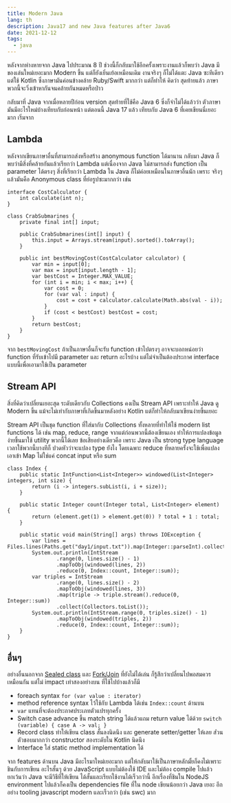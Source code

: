 ```yaml
---
title: Modern Java
lang: th
description: Java17 and new Java features after Java6
date: 2021-12-12
tags:
  - java
---
```


หลังจากห่างหายจาก Java ไปประมาณ 8 ปี ช่วงนี้ก็กลับมาใช้อีกครั้งเพราะงานแล้วก็พบว่า
Java มีของเล่นใหม่เยอะมาก Modern ขึ้น แต่ก็ยังเยิ่นเย้อเหมือนเดิม งานจริงๆ ก็ไม่ได้แตะ
Java ซะทีเดียวแต่ใช้ Kotlin ซึ่งภาษามันค่อนข้างคล้าย Ruby/Swift มากกว่า แต่ก็ทำให้
คิดว่า สุดท้ายแล้ว ภาษาพวกนี้จะวิ่งเข้าหากันจนคล้ายกันหมดหรือป่าว

กลับมาที่ Java จากเมื่อหลายปีก่อน version สุดท้ายที่ใช้คือ Java 6 ซึ่งก็จำไม่ได้แล้วว่า
ตัวภาษามันมีอะไรใหม่บ้างเทียบกับก่อนหน้า แต่ตอนนี้ Java 17 แล้ว เทียบกับ Java 6 ที่เคยเขียนนี่เยอะมาก เริ่มจาก

## Lambda

หลังจากเขียนภาษาอื่นที่สามารถส่งหรือสร้าง anonymous function ได้มานาน กลับมา Java
ก็พบว่ามีสิ่งที่คล้ายกันแล้วเรียกว่า Lambda แต่เนื่องจาก Java ไม่สามารถส่ง function เป็น
parameter ได้ตรงๆ สิ่งที่เรียกว่า Lambda ใน Java ก็ไม่ค่อยเหมือนในภาษาอื่นนัก เพราะ
จริงๆ แล้วมันคือ Anonymous class ที่ย่อรูปซะมากกว่า เช่น

```
interface CostCalculator {
    int calculate(int n);
}

class CrabSubmarines {
    private final int[] input;

    public CrabSubmarines(int[] input) {
        this.input = Arrays.stream(input).sorted().toArray();
    }

    public int bestMovingCost(CostCalculator calculator) {
        var min = input[0];
        var max = input[input.length - 1];
        var bestCost = Integer.MAX_VALUE;
        for (int i = min; i < max; i++) {
            var cost = 0;
            for (var val : input) {
                cost = cost + calculator.calculate(Math.abs(val - i));
            }
            if (cost < bestCost) bestCost = cost;
        }
        return bestCost;
    }
}
```

จาก `bestMovingCost` ถ้าเป็นภาษาอื่นก็จะรับ function เข้าไปตรงๆ อาจจะบอกหน่อยว่า
function ที่รับเข้าไปมี parameter และ return อะไรบ้าง แต่ไม่จำเป็นต้องประกาศ interface
แบบนี้เพื่อเอามาใช้เป็น parameter

## Stream API

สิ่งที่คิดว่าเปลี่ยนเยอะสุด ระดับเดียวกับ Collections คงเป็น Stream API เพราะทำให้ Java
ดู Modern ขึ้น แม้จะไม่เท่ากับภาษาที่เกิดขึ้นมาหลังอย่าง Kotlin แต่ก็ทำให้กลับมาเขียนง่ายขึ้นเยอะ

Stream API เป็นชุด function ที่ใส่มากับ Collections ทั้งหลายที่ทำให้ใช้ modern list functions ได้
เช่น map, reduce, range จากแต่ก่อนพวกนี้ต้องเขียนเอง ทำให้การแปลงข้อมูลง่ายขึ้นมาใช้ utility
พวกนี้ได้เลย ข้อเสียอย่างเดียวคือ เพราะ Java เป็น strong type language เวลาใช้พวกนี้บางทีก็
ปวดหัวว่าจะแปลง type ยังไง โดยเฉพาะ reduce ที่หลายครั้งจะใช้เพื่อแปลงเอาเข้า Map ไม่ใช่แค่
concat input หรือ sum

```
class Index {
    public static IntFunction<List<Integer>> windowed(List<Integer> integers, int size) {
        return (i -> integers.subList(i, i + size));
    }

    public static Integer count(Integer total, List<Integer> element) {
        return (element.get(1) > element.get(0)) ? total + 1 : total;
    }

    public static void main(String[] args) throws IOException {
        var lines = Files.lines(Paths.get("day1/input.txt")).map(Integer::parseInt).collect(Collectors.toList());
        System.out.println(IntStream
                .range(0, lines.size() - 1)
                .mapToObj(windowed(lines, 2))
                .reduce(0, Index::count, Integer::sum));
        var triples = IntStream
                .range(0, lines.size() - 2)
                .mapToObj(windowed(lines, 3))
                .map(triple -> triple.stream().reduce(0, Integer::sum))
                .collect(Collectors.toList());
        System.out.println(IntStream.range(0, triples.size() - 1)
                .mapToObj(windowed(triples, 2))
                .reduce(0, Index::count, Integer::sum));
    }
}
```

## อื่นๆ

อย่างอื่นนอกจาก [Sealed class](https://openjdk.java.net/jeps/409) และ [Fork/Join](https://docs.oracle.com/javase/tutorial/essential/concurrency/forkjoin.html)
ที่ยังไม่ได้เล่น ก็รู้สึกว่าเปลี่ยนไปพอสมควรเหมือนกัน แต่ไม่ impact เท่าสองอย่างบน ที่ใช้ไปบ้างแล้วก็มี

- foreach syntax `for (var value : iterator)`
- method reference syntax ไว้ใช้กับ Lambda ได้เช่น `Index::count` ด้านบน
- `var` แทนที่จะต้องประกาศประเภทตัวแปรทุกครั้ง
- Switch case advance ขึ้น match string ได้แล้วแถม return value ได้ด้วย `switch (variable) { case A -> val; }`
- Record class ทำให้เขียน class สั้นลงนิดนึง และ generate setter/getter ให้เลย ส่่วนตัวชอบมากกว่า constructor สองระดับใน Kotlin นิดนึง
- Interface ใส่ static method implementation ได้

จาก features ด้านบน Java มีอะไรมาใหม่เยอะมาก แต่ให้กลับมาใช้เป็นภาษาหลักมั้ยก็คงไม่เพราะชินกับการเขียน
อะไรสั้นๆ ด้วย JavaScript แบบไม่ต้องใช้ IDE และไม่ต้อง compile ไปแล้ว ยกเว้นว่า Java จะมีวิธีที่ให้เขียน
ได้สั้นและเรียกใช้งานได้เร็วกว่านี้ อีกเรื่องที่ชินใน NodeJS environment ไปแล้วก็คงเป็น dependencies file
ที่ใน node เขียนน้อยกว่า Java เยอะ อีกอย่าง tooling javascript modern และเร็วกว่า​ (เช่น swc) มาก
